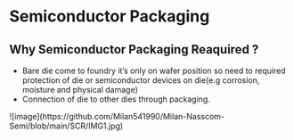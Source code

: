 # Semiconductor Packaging
## Why Semiconductor Packaging Reaquired ?
 <ul>
  <li>Bare die come to foundry it’s only on wafer position so need to required protection of die or
      semiconductor devices on die(e.g corrosion, moisture and physical damage)</li>
 <li>Connection of die to other dies through packaging.</li>
 </ul>
 ![image](https://github.com/Milan541990/Milan-Nasscom-Semi/blob/main/SCR/IMG1.jpg)
         

